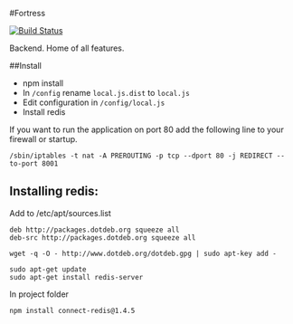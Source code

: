 #Fortress

[![Build Status](https://travis-ci.org/Islive-io/fortress.svg?branch=master)](https://travis-ci.org/Islive-io/fortress)

Backend. Home of all features.

##Install
* npm install
* In `/config` rename `local.js.dist` to `local.js`
* Edit configuration in `/config/local.js`
* Install redis

If you want to run the application on port 80 add the following line to your firewall or startup.

`/sbin/iptables -t nat -A PREROUTING -p tcp --dport 80 -j REDIRECT --to-port 8001`

## Installing redis:
Add to /etc/apt/sources.list
```
deb http://packages.dotdeb.org squeeze all
deb-src http://packages.dotdeb.org squeeze all
```
```
wget -q -O - http://www.dotdeb.org/dotdeb.gpg | sudo apt-key add -
```
```
sudo apt-get update
sudo apt-get install redis-server
```

In project folder
```
npm install connect-redis@1.4.5
```


